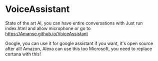 # VoiceAssistant

State of the art AI, you can have entire conversations with
Just run index.html and allow microphone
or go to https://Amanse.github.io/VoiceAssistant

Google, you can use it for google assistant if you want, it's open source after all!
Amazon, Alexa can use this too
Microsoft, you need to replace cortana with this!
